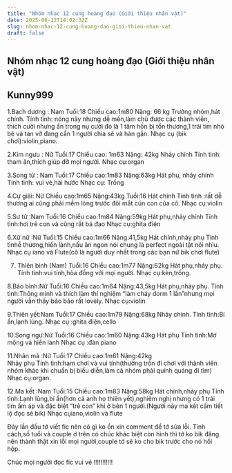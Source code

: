 ```yaml
---
title: "Nhóm nhạc 12 cung hoàng đạo (Giới thiệu nhân vật)"
date: 2025-06-12T14:02:32Z
slug: nhom-nhac-12-cung-hoang-dao-gioi-thieu-nhan-vat
draft: false
---
```


## Nhóm nhạc 12 cung hoàng đạo (Giới thiệu nhân vật)

## Kunny999

1.Bạch dương : Nam
Tuổi:18
Chiều cao:1m80 Nặng: 66 kg
Trưởng nhóm,hát chính.
 Tính tình: nóng nảy nhưng dễ mến,làm chủ được các thành viên, thích cười nhưng ẩn trong nụ cười đó là 1 tâm hồn bị tổn thương,1 trái tim nhỏ bé và tan vỡ đang cần 1 người chia sẽ và hàn gắn.
Nhạc cụ (bik chơi):violin,piano.
 
2.Kim ngưu : Nữ
Tuổi:17
Chiều cao: 1m63 Nặng: 42kg 
Nhảy chính
Tính tình: tham ăn,thích giúp đỡ mọi người.
Nhạc cụ:organ
 
3.Song tử : Nam 
Tuổi:17
Chiều cao:1m83  Nặng:63kg
Hát phụ, nhảy chính
Tính tình: vui vẻ,hài hước
Nhạc cụ: Trống
 
 
4.Cự giải: Nữ
Chiều cao:1m65 Nặng:43kg
Tuổi:16
Hát chính
Tính tình :rất dễ thương ai cũng phải mềm lòng trước đôi mắt cún con của cô.
Nhạc cụ:violin
 
5.Sư tử :Nam
Tuổi:16
Chiều cao:1m84 Nặng:59kg
Hát phụ,nhảy chính
Tính tình:hơi trẻ con và cũng rất bá đạo
Nhạc cụ:ghita điện
 
6.Xữ nữ :Nữ
Tuổi:15
Chiều cao:1m66 Nặng:41,5kg 
Hát chính,nhảy phụ
Tính tìnhễ thương,hiền lành,nấu ăn ngon nói chung là perfect ngoài tật nói nhìu.
Nhạc cụ iano và Flute(cô là người duy nhất trong các bạn nữ bik chơi flute)
 
 
7. Thiên bình (Nam)
Tuổi:16
Chiều cao:1m77 Nặng:62kg
Hát phụ,nhảy phụ.
Tính tình:vui tính,hòa đồng với mọi người.
Nhạc cụ:kèn,trống.
 
8.Bảo bình:Nữ
Tuổi:16
Chiều cao:1m64 Nặng:43,5kg
Hát phụ,nhảy phụ.
Tính tình:Thông minh và thích làm thí nghiệm “làm cháy dorm 1 lần”nhưng mọi người vẫn thấy bảo bảo rất lovely.
Nhạc cụ:violin
 
9.Thiên yết:Nam
Tuổi:17
Chiều cao:1m79 Nặng:68kg
Nhảy chính.
Tính tình:Bí ẩn,lạnh lùng.
Nhạc cụ :ghita điện,cello
 
10.Song ngư:Nữ 
Tuổi:16
Chiều cao:1m60 Nặng:43kg
Hát phụ
Tính tình:Mơ mộng và hiền lành
Nhạc cụ :đàn piano
 
11.Nhân mã :Nữ
Tuổi:17
Chiều cao:1m61 Nặng:42kg  
Nhảy phụ
Tính tình:ham chơi và vui tính(thường trốn đi chơi với thành viên nhóm khác khi chuẩn bị biểu diễn,làm cả nhóm phải quính quáng đi tìm)
Nhạc cụ:organ.

12.Ma kết :Nam
Tuổi:15
Chiều cao:1m83 Nặng:58kg 
Hát chính,nhảy phụ
Tính tình:Lạnh lùng,bí ẩn(hơn cả anh họ thiên yết),nghiêm nghị nhưng có 1 trái tim ấm áp và đặc biệt “trẻ con” khi ở bên 1 người.(Người này ma kết cấm tiết lộ đọc sẽ bik)
Nhạc cụiano,violin và flute
 
Đây lần đầu tớ viết fic nên có gì ko ổn xin comment để tớ sửa lỗi.
Tính cách,số tuổi và couple ở trên có chúc khác biệt còn hình thì tớ ko bik đăng nên thành thật xin lỗi mọi người,couple tớ sẽ ko cho bik trước cho nó hồi hộp.

Chúc mọi người đọc fic vui vẻ !!!!!!!!!!!